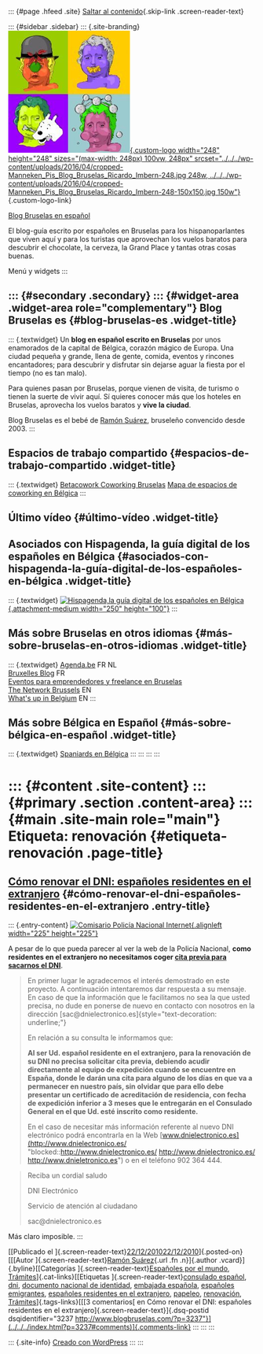 ::: {#page .hfeed .site}
[Saltar al contenido](index.html#content){.skip-link
.screen-reader-text}

::: {#sidebar .sidebar}
::: {.site-branding}
[![](../../../wp-content/uploads/2016/04/cropped-Manneken_Pis_Blog_Bruselas_Ricardo_Imbern-248.jpg){.custom-logo
width="248" height="248" sizes="(max-width: 248px) 100vw, 248px"
srcset="../../../wp-content/uploads/2016/04/cropped-Manneken_Pis_Blog_Bruselas_Ricardo_Imbern-248.jpg 248w, ../../../wp-content/uploads/2016/04/cropped-Manneken_Pis_Blog_Bruselas_Ricardo_Imbern-248-150x150.jpg 150w"}](../../../index.html){.custom-logo-link}

[Blog Bruselas en español](../../../index.html)

El blog-guía escrito por españoles en Bruselas para los hispanoparlantes
que viven aquí y para los turistas que aprovechan los vuelos baratos
para descubrir el chocolate, la cerveza, la Grand Place y tantas otras
cosas buenas.

Menú y widgets
:::

::: {#secondary .secondary}
::: {#widget-area .widget-area role="complementary"}
Blog Bruselas es {#blog-bruselas-es .widget-title}
----------------

::: {.textwidget}
Un **blog en español escrito en Bruselas** por unos enamorados de la
capital de Bélgica, corazón mágico de Europa. Una ciudad pequeña y
grande, llena de gente, comida, eventos y rincones encantadores; para
descubrir y disfrutar sin dejarse aguar la fiesta por el tiempo (no es
tan malo).

Para quienes pasan por Bruselas, porque vienen de visita, de turismo o
tienen la suerte de vivir aquí. Sí quieres conocer más que los hoteles
en Bruselas, aprovecha los vuelos baratos y **vive la ciudad**.

Blog Bruselas es el bebé de [Ramón Suárez](http://www.ramonsuarez.com),
bruseleño convencido desde 2003.
:::

Espacios de trabajo compartido {#espacios-de-trabajo-compartido .widget-title}
------------------------------

::: {.textwidget}
[Betacowork Coworking Bruselas](http://www.betacowork.com) [Mapa de
espacios de coworking en Bélgica](http://coworkingbelgium.com)
:::

Último vídeo {#último-vídeo .widget-title}
------------

Asociados con Hispagenda, la guía digital de los españoles en Bélgica {#asociados-con-hispagenda-la-guía-digital-de-los-españoles-en-bélgica .widget-title}
---------------------------------------------------------------------

::: {.textwidget}
[![Hispagenda,la guía digital de los españoles en
Bélgica](../../../wp-content/uploads/2010/04/Hispagenda-250px.gif "Hispagenda, la guía digital de los españoles en Bélgica"){.attachment-medium
width="250" height="100"}](http://www.hispagenda.com)
:::

Más sobre Bruselas en otros idiomas {#más-sobre-bruselas-en-otros-idiomas .widget-title}
-----------------------------------

::: {.textwidget}
[Agenda.be](http://www.agenda.be) FR NL\
[Bruxelles Blog](http://www.bxlblog.be/) FR\
[Eventos para emprendedores y freelance en
Bruselas](http://www.betacowork.com/events/)\
[The Network
Brussels](http://groups.yahoo.com/group/TheNetworkBrussels/) EN\
[What\'s up in Belgium](http://www.whatsupin.be/) EN
:::

Más sobre Bélgica en Español {#más-sobre-bélgica-en-español .widget-title}
----------------------------

::: {.textwidget}
[Spaniards en Bélgica](http://www.spaniards.es/paises/belgica)
:::
:::
:::
:::

::: {#content .site-content}
::: {#primary .section .content-area}
::: {#main .site-main role="main"}
Etiqueta: renovación {#etiqueta-renovación .page-title}
====================

[Cómo renovar el DNI: españoles residentes en el extranjero](../../../index.html?p=3237) {#cómo-renovar-el-dni-españoles-residentes-en-el-extranjero .entry-title}
----------------------------------------------------------------------------------------

::: {.entry-content}
[![Comisario Policía Nacional Internet
](http://t2.gstatic.com/images?q=tbn:8gZqLC-r3KRqJM:http://futurospolicias.webcindario.com/imagenes/Avatares/comisario.jpg&t=1 "Comisario Policía Nacional Internet "){.alignleft
width="225"
height="225"}](http://t2.gstatic.com/images?q=tbn:8gZqLC-r3KRqJM:http://futurospolicias.webcindario.com/imagenes/Avatares/comisario.jpg&t=1)

A pesar de lo que pueda parecer al ver la web de la Policía Nacional,
**como residentes en el extranjero no necesitamos coger [cita previa
para sacarnos el
DNI](http://www.blogbruselas.com/blog/tag/renovacion/En%20primer%20lugar%20le%20agradecemos%20el%20inter%C3%A9s%20demostrado%20en%20este%20proyecto.%20A%20continuaci%C3%B3n%20intentaremos%20dar%20respuesta%20a%20su%20mensaje.%20En%20caso%20de%20que%20la%20informaci%C3%B3n%20que%20le%20facilitamos%20no%20sea%20la%20que%20usted%20precisa,%20no%20dude%20en%20ponerse%20de%20nuevo%20en%20contacto%20con%20nosotros%20en%20la%20direcci%C3%B3n%20sac@dnielectronico.es%20%20%20%20%20En%20relaci%C3%B3n%20a%20su%20consulta%20le%20informamos%20que:%20%20%20%20Al%20ser%20Ud.%20espa%C3%B1ol%20residente%20en%20el%20extranjero,%20para%20la%20renovaci%C3%B3n%20de%20su%20DNI%20no%20precisa%20solicitar%20cita%20previa,%20debiendo%20acudir%20directamente%20al%20equipo%20de%20expedici%C3%B3n%20cuando%20se%20encuentre%20en%20Espa%C3%B1a,%20donde%20le%20dar%C3%A1n%20una%20cita%20para%20alguno%20de%20los%20d%C3%ADas%20en%20que%20va%20a%20permanecer%20en%20nuestro%20pa%C3%ADs,%20sin%20olvidar%20que%20para%20ello%20debe%20presentar%20un%20certificado%20de%20acreditaci%C3%B3n%20de%20residencia,%20con%20fecha%20de%20expedici%C3%B3n%20inferior%20a%203%20meses%20que%20le%20entregar%C3%A1n%20en%20el%20Consulado%20General%20en%20el%20que%20Ud.%20est%C3%A9%20inscrito%20como%20residente.%20%20%20%20%20En%20el%20caso%20de%20necesitar%20m%C3%A1s%20informaci%C3%B3n%20referente%20al%20nuevo%20DNI%20electr%C3%B3nico%20podr%C3%A1%20encontrarla%20en%20la%20Web%20www.dnielectronico.es%20o%20en%20el%20tel%C3%A9fono%20902%20364%20444.%20%20%20%20%20%20%20%20Reciba%20un%20cordial%20saludo%20%20%20%20%20DNI%20Electr%C3%B3nico%20%20Servicio%20de%20atenci%C3%B3n%20al%20ciudadano%20%20sac@dnielectronico.es "Reservar cita previa para el DNI España")**.

> En primer lugar le agradecemos el interés demostrado en este proyecto.
> A continuación intentaremos dar respuesta a su mensaje. En caso de que
> la información que le facilitamos no sea la que usted precisa, no dude
> en ponerse de nuevo en contacto con nosotros en la
> dirección [sac\@dnielectronico.es]{style="text-decoration: underline;"}
>
> En relación a su consulta le informamos que:
>
> **Al ser Ud. español residente en el extranjero, para la renovación de
> su DNI no precisa solicitar cita previa, debiendo acudir directamente
> al equipo de expedición cuando se encuentre en España, donde le darán
> una cita para alguno de los días en que va a permanecer en nuestro
> país, sin olvidar que para ello debe presentar un certificado de
> acreditación de residencia, con fecha de expedición inferior a 3 meses
> que le entregarán en el Consulado General en el que Ud. esté inscrito
> como residente.**
>
> En el caso de necesitar más información referente al nuevo DNI
> electrónico podrá encontrarla en la Web
> [www.dnielectronico.es](http://www.dnielectronico.es/ "blocked::http://www.dnielectronico.es/ http://www.dnielectronico.es/ http://www.dnieletronico.es")
> o en el teléfono 902 364 444.

> Reciba un cordial saludo
>
> DNI Electrónico
>
> Servicio de atención al ciudadano
>
> sac\@dnielectronico.es

Más claro imposible.
:::

[[Publicado el
]{.screen-reader-text}[22/12/201022/12/2010](../../../index.html?p=3237)]{.posted-on}[[[Autor
]{.screen-reader-text}[Ramón
Suárez](../../2010/04/30/index.html?author=2){.url .fn .n}]{.author
.vcard}]{.byline}[[Categorías ]{.screen-reader-text}[Españoles por el
mundo](../../category/espanoles-por-el-mundo-2/index.html),
[Trámites](../../category/espanoles-por-el-mundo-2/administracion/index.html)]{.cat-links}[[Etiquetas
]{.screen-reader-text}[consulado
español](../consulado-espanol/index.html), [dni](../dni/index.html),
[documento nacional de
identidad](../documento-nacional-de-identidad/index.html), [embajada
española](../embajada-espanola/index.html), [españoles
emigrantes](../espanoles-emigrantes/index.html), [españoles residentes
en el extranjero](../espanoles-residentes-en-el-extranjero/index.html),
[papeleo](../papeleo/index.html), [renovación](index.html),
[Trámites](../administracion/index.html)]{.tags-links}[[[3 comentarios[
en Cómo renovar el DNI: españoles residentes en el
extranjero]{.screen-reader-text}]{.dsq-postid
dsqidentifier="3237 http://www.blogbruselas.com/?p=3237"}](../../../index.html?p=3237#comments)]{.comments-link}
:::
:::
:::

::: {.site-info}
[Creado con WordPress](https://es.wordpress.org/)
:::
:::

